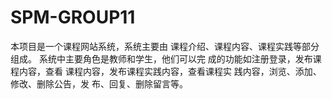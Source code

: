 # SPM-GROUP11
本项目是一个课程网站系统，系统主要由
课程介绍、课程内容、课程实践等部分组成。
系统中主要角色是教师和学生，他们可以完
成的功能如注册登录，发布课程内容，查看
课程内容，发布课程实践内容，查看课程实
践内容，浏览、添加、修改、删除公告，发
布、回复、删除留言等。 
